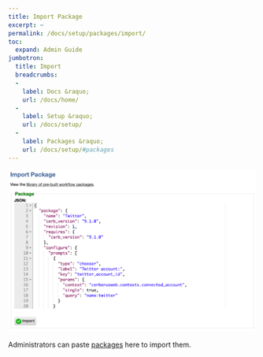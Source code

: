 ```yaml
---
title: Import Package
excerpt: ~
permalink: /docs/setup/packages/import/
toc:
  expand: Admin Guide
jumbotron:
  title: Import
  breadcrumbs:
  - 
    label: Docs &raquo;
    url: /docs/home/
  - 
    label: Setup &raquo;
    url: /docs/setup/
  - 
    label: Packages &raquo;
    url: /docs/setup/#packages
---
```


<div class="cerb-screenshot">
<img src="/assets/images/docs/setup/packages-import.png" class="screenshot">
</div>

Administrators can paste [packages](/docs/packages/) here to import them.